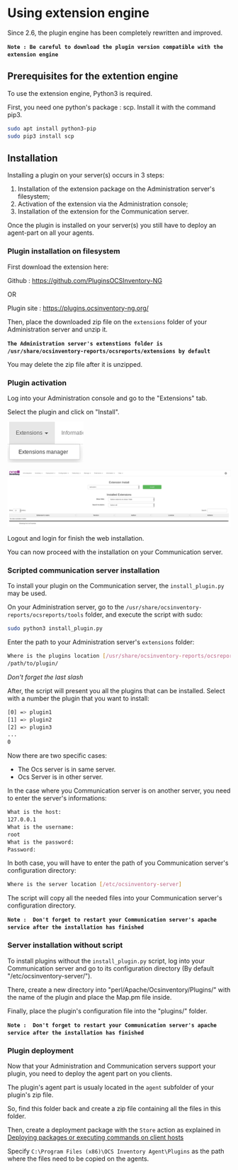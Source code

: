 # Using extension engine

Since 2.6, the plugin engine has been completely rewritten and improved.

**`Note : Be careful to download the plugin version compatible with the extension engine`**

## Prerequisites for the extention engine

To use the extension engine, Python3 is required.

First, you need one python's package : scp.
Install it with the command pip3.

```bash
sudo apt install python3-pip
sudo pip3 install scp
```

## Installation

Installing a plugin on your server(s) occurs in 3 steps:

1. Installation of the extension package on the Administration server's filesystem;
2. Activation of the extension via the Administration console;
3. Installation of the extension for the Communication server.

Once the plugin is installed on your server(s) you still have to deploy an agent-part on all your agents.

### Plugin installation on filesystem

First download the extension here:

Github : https://github.com/PluginsOCSInventory-NG

OR

Plugin site : https://plugins.ocsinventory-ng.org/

Then, place the downloaded zip file on the `extensions` folder of your Administration server and unzip it.

**` The Administration server's extenstions folder is /usr/share/ocsinventory-reports/ocsreports/extensions by default `**

You may delete the zip file after it is unzipped.

### Plugin activation

Log into your Administration console and go to the "Extensions" tab.

Select the plugin and click on "Install".

![OCS plugin installation onglet](../../img/server/reports/plugin_installation_onglet.png)

![OCS plugin installation](../../img/server/reports/plugin_installation.png)

Logout and login for finish the web installation.

You can now proceed with the installation on your Communication server.

### Scripted communication server installation

To install your plugin on the Communication server, the `install_plugin.py` may be used.

On your Administration server, go to the `/usr/share/ocsinventory-reports/ocsreports/tools` 
folder, and execute the script with sudo:

```bash
sudo python3 install_plugin.py
```

Enter the path to your Administration server's `extensions` folder:

```bash
Where is the plugins location [/usr/share/ocsinventory-reports/ocsreports/extensions/]
/path/to/plugin/
```

_Don't forget the last slash_

After, the script will present you all the plugins that can be installed.
Select with a number the plugin that you want to install:

``` bash
[0] => plugin1
[1] => plugin2
[2] => plugin3
...
0
```

Now there are two specific cases:

 * The Ocs server is in same server.
 * Ocs Server is in other server.

In the case where you Communication server is on another server, you need to enter 
the server's informations:

``` bash
What is the host:
127.0.0.1
What is the username:
root
What is the password:
Password:
```

In both case, you will have to enter the path of you Communication server's configuration directory:

``` bash
Where is the server location [/etc/ocsinventory-server]

```

The script will copy all the needed files into your Communication server's configuration directory.

**`Note :  Don't forget to restart your Communication server's apache service after the installation has finished`**

### Server installation without script

To install plugins without the `install_plugin.py` script, log into your Communication server and go to its configuration 
directory (By default "/etc/ocsinventory-server/").

There, create a new directory into "perl/Apache/Ocsinventory/Plugins/" with the name of the plugin and place the
Map.pm file inside.

Finally, place the plugin's configuration file into the "plugins/" folder.

**`Note :  Don't forget to restart your Communication server's apache service after the installation has finished`**

### Plugin deployment 

Now that your Administration and Communication servers support your plugin, you need to deploy the agent part on you clients.

The plugin's agent part is usualy located in the `agent` subfolder of your plugin's zip file.

So, find this folder back and create a zip file containing all the files in this folder.

Then, create a deployment package with the `Store` action as explained in 
[Deploying packages or executing commands on client hosts](../05.Deployment/Deploying-packages-or-executing-commands-on-client-hosts.md)

Specify `C:\Program Files (x86)\OCS Inventory Agent\Plugins` as the path where the files need to be copied on the agents.
